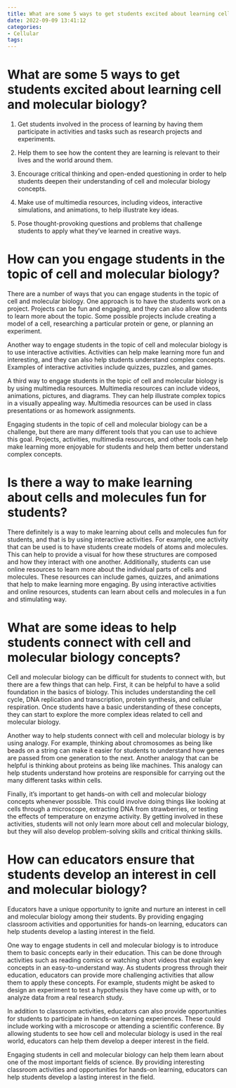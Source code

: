 ```yaml
---
title: What are some 5 ways to get students excited about learning cell and molecular biology
date: 2022-09-09 13:41:12
categories:
- Cellular
tags:
---
```



#  What are some 5 ways to get students excited about learning cell and molecular biology?

1. Get students involved in the process of learning by having them participate in activities and tasks such as research projects and experiments.

2. Help them to see how the content they are learning is relevant to their lives and the world around them.

3. Encourage critical thinking and open-ended questioning in order to help students deepen their understanding of cell and molecular biology concepts.

4. Make use of multimedia resources, including videos, interactive simulations, and animations, to help illustrate key ideas.

5. Pose thought-provoking questions and problems that challenge students to apply what they’ve learned in creative ways.

#  How can you engage students in the topic of cell and molecular biology?

There are a number of ways that you can engage students in the topic of cell and molecular biology. One approach is to have the students work on a project. Projects can be fun and engaging, and they can also allow students to learn more about the topic. Some possible projects include creating a model of a cell, researching a particular protein or gene, or planning an experiment.

Another way to engage students in the topic of cell and molecular biology is to use interactive activities. Activities can help make learning more fun and interesting, and they can also help students understand complex concepts. Examples of interactive activities include quizzes, puzzles, and games.

A third way to engage students in the topic of cell and molecular biology is by using multimedia resources. Multimedia resources can include videos, animations, pictures, and diagrams. They can help illustrate complex topics in a visually appealing way. Multimedia resources can be used in class presentations or as homework assignments.

Engaging students in the topic of cell and molecular biology can be a challenge, but there are many different tools that you can use to achieve this goal. Projects, activities, multimedia resources, and other tools can help make learning more enjoyable for students and help them better understand complex concepts.

#  Is there a way to make learning about cells and molecules fun for students?

There definitely is a way to make learning about cells and molecules fun for students, and that is by using interactive activities. For example, one activity that can be used is to have students create models of atoms and molecules. This can help to provide a visual for how these structures are composed and how they interact with one another. Additionally, students can use online resources to learn more about the individual parts of cells and molecules. These resources can include games, quizzes, and animations that help to make learning more engaging. By using interactive activities and online resources, students can learn about cells and molecules in a fun and stimulating way.

#  What are some ideas to help students connect with cell and molecular biology concepts?

Cell and molecular biology can be difficult for students to connect with, but there are a few things that can help. First, it can be helpful to have a solid foundation in the basics of biology. This includes understanding the cell cycle, DNA replication and transcription, protein synthesis, and cellular respiration. Once students have a basic understanding of these concepts, they can start to explore the more complex ideas related to cell and molecular biology.

Another way to help students connect with cell and molecular biology is by using analogy. For example, thinking about chromosomes as being like beads on a string can make it easier for students to understand how genes are passed from one generation to the next. Another analogy that can be helpful is thinking about proteins as being like machines. This analogy can help students understand how proteins are responsible for carrying out the many different tasks within cells.

Finally, it’s important to get hands-on with cell and molecular biology concepts whenever possible. This could involve doing things like looking at cells through a microscope, extracting DNA from strawberries, or testing the effects of temperature on enzyme activity. By getting involved in these activities, students will not only learn more about cell and molecular biology, but they will also develop problem-solving skills and critical thinking skills.

#  How can educators ensure that students develop an interest in cell and molecular biology?

Educators have a unique opportunity to ignite and nurture an interest in cell and molecular biology among their students. By providing engaging classroom activities and opportunities for hands-on learning, educators can help students develop a lasting interest in the field.

One way to engage students in cell and molecular biology is to introduce them to basic concepts early in their education. This can be done through activities such as reading comics or watching short videos that explain key concepts in an easy-to-understand way. As students progress through their education, educators can provide more challenging activities that allow them to apply these concepts. For example, students might be asked to design an experiment to test a hypothesis they have come up with, or to analyze data from a real research study.

In addition to classroom activities, educators can also provide opportunities for students to participate in hands-on learning experiences. These could include working with a microscope or attending a scientific conference. By allowing students to see how cell and molecular biology is used in the real world, educators can help them develop a deeper interest in the field.

Engaging students in cell and molecular biology can help them learn about one of the most important fields of science. By providing interesting classroom activities and opportunities for hands-on learning, educators can help students develop a lasting interest in the field.